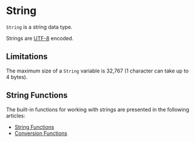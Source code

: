 # String

`String` is a string data type.

Strings are [UTF-8](https://en.wikipedia.org/wiki/UTF-8) encoded.

## Limitations

The maximum size of a `String` variable is 32,767 (1 character can take up to 4 bytes).

## String Functions

The built-in functions for working with strings are presented in the following articles:
* [String Functions](/en/ride/functions/built-in-functions/string-functions)
* [Conversion Functions](/en/ride/functions/built-in-functions/string-functions)

